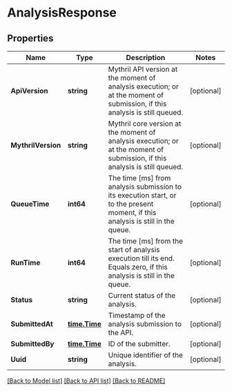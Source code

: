 # AnalysisResponse

## Properties
Name | Type | Description | Notes
------------ | ------------- | ------------- | -------------
**ApiVersion** | **string** | Mythril API version at the moment of analysis execution; or at the moment of submission, if this analysis is still queued.  | [optional] 
**MythrilVersion** | **string** | Mythril core version at the moment of analysis execution; or at the moment of submission, if this analysis is still queued.  | [optional] 
**QueueTime** | **int64** | The time [ms] from analysis submission to its execution start, or to the present moment, if this analysis is still in the queue.  | [optional] 
**RunTime** | **int64** | The time [ms] from the start of analysis execution till its end. Equals zero, if this analysis is still in the queue.  | [optional] 
**Status** | **string** | Current status of the analysis. | [optional] 
**SubmittedAt** | [**time.Time**](time.Time.md) | Timestamp of the analysis submission to the API. | [optional] 
**SubmittedBy** | [**time.Time**](time.Time.md) | ID of the submitter. | [optional] 
**Uuid** | **string** | Unique identifier of the analysis. | [optional] 

[[Back to Model list]](../README.md#documentation-for-models) [[Back to API list]](../README.md#documentation-for-api-endpoints) [[Back to README]](../README.md)


